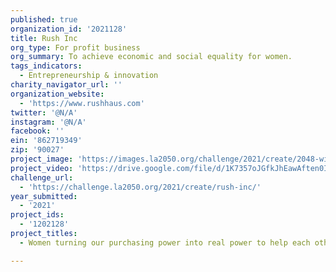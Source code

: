 ```yaml
---
published: true
organization_id: '2021128'
title: Rush Inc
org_type: For profit business
org_summary: To achieve economic and social equality for women.
tags_indicators:
  - Entrepreneurship & innovation
charity_navigator_url: ''
organization_website:
  - 'https://www.rushhaus.com'
twitter: '@N/A'
instagram: '@N/A'
facebook: ''
ein: '862719349'
zip: '90027'
project_image: 'https://images.la2050.org/challenge/2021/create/2048-wide/rush-inc.jpg'
project_video: 'https://drive.google.com/file/d/1K7357oJGfkJhEawAften0IuG2c7-Xdna/view'
challenge_url:
  - 'https://challenge.la2050.org/2021/create/rush-inc/'
year_submitted:
  - '2021'
project_ids:
  - '1202128'
project_titles:
  - Women turning our purchasing power into real power to help each other.

---
```

